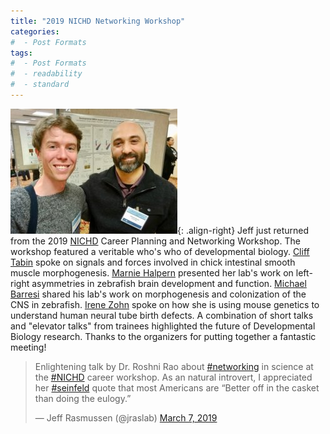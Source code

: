 ```yaml
---
title: "2019 NICHD Networking Workshop"
categories:
#  - Post Formats
tags:
#  - Post Formats
#  - readability
#  - standard
---
```

![Jeff and Michael](/assets/images/Jeff-Michael-Barresi.jpg){: .align-right}
Jeff just returned from the 2019 [NICHD](https://www.nichd.nih.gov/) Career Planning and Networking Workshop. The workshop featured a veritable who's who of developmental biology. [Cliff Tabin](https://tabin.hms.harvard.edu/) spoke on signals and forces involved in chick intestinal smooth muscle morphogenesis. [Marnie Halpern](https://emb.carnegiescience.edu/science/faculty/marnie-halpern) presented her lab's work on left-right asymmetries in zebrafish brain development and function. [Michael Barresi](https://sophia.smith.edu/blog/barresilab/) shared his lab's work on morphogenesis and colonization of the CNS in zebrafish. [Irene Zohn](https://childrensnational.org/research-and-education/center-for-neuroscience-research/research-laboratories/zohn-laboratory) spoke on how she is using mouse genetics to understand human neural tube birth defects. A combination of short talks and "elevator talks" from trainees highlighted the future of Developmental Biology research. Thanks to the organizers for putting together a fantastic meeting!  

<blockquote class="twitter-tweet" data-lang="en"><p lang="en" dir="ltr">Enlightening talk by Dr. Roshni Rao about <a href="https://twitter.com/hashtag/networking?src=hash&amp;ref_src=twsrc%5Etfw">#networking</a> in science at the <a href="https://twitter.com/hashtag/NICHD?src=hash&amp;ref_src=twsrc%5Etfw">#NICHD</a> career workshop. As an natural introvert, I appreciated her <a href="https://twitter.com/hashtag/seinfeld?src=hash&amp;ref_src=twsrc%5Etfw">#seinfeld</a> quote that most Americans are “Better off in the casket than doing the eulogy.”</p>&mdash; Jeff Rasmussen (@jraslab) <a href="https://twitter.com/jraslab/status/1103726530579103744?ref_src=twsrc%5Etfw">March 7, 2019</a></blockquote>
<script async src="https://platform.twitter.com/widgets.js" charset="utf-8"></script>


